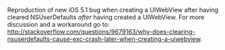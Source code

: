 Reproduction of new iOS 5.1 bug when creating a UIWebView after having cleared NSUserDefaults *after* having created a UIWebView. For more discussion and a workaround go to: http://stackoverflow.com/questions/9679163/why-does-clearing-nsuserdefaults-cause-exc-crash-later-when-creating-a-uiwebview.
